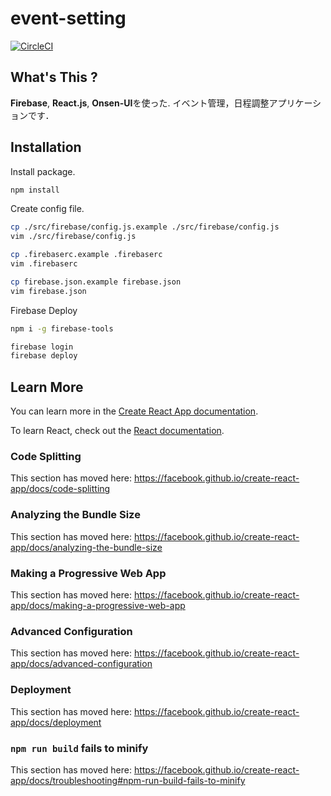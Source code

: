 # event-setting

[![CircleCI](https://circleci.com/gh/organic-tomato-association/event-setting/tree/master.svg?style=svg)](https://circleci.com/gh/organic-tomato-association/event-setting/tree/master)

## What's This ?

**Firebase**, **React.js**, **Onsen-UI**を使った.
イベント管理，日程調整アプリケーションです．

## Installation

Install package.
```sh
npm install
```

Create config file.
```sh
cp ./src/firebase/config.js.example ./src/firebase/config.js
vim ./src/firebase/config.js

cp .firebaserc.example .firebaserc
vim .firebaserc

cp firebase.json.example firebase.json
vim firebase.json
```

Firebase Deploy
```sh
npm i -g firebase-tools

firebase login
firebase deploy
```

## Learn More

You can learn more in the [Create React App documentation](https://facebook.github.io/create-react-app/docs/getting-started).

To learn React, check out the [React documentation](https://reactjs.org/).

### Code Splitting

This section has moved here: https://facebook.github.io/create-react-app/docs/code-splitting

### Analyzing the Bundle Size

This section has moved here: https://facebook.github.io/create-react-app/docs/analyzing-the-bundle-size

### Making a Progressive Web App

This section has moved here: https://facebook.github.io/create-react-app/docs/making-a-progressive-web-app

### Advanced Configuration

This section has moved here: https://facebook.github.io/create-react-app/docs/advanced-configuration

### Deployment

This section has moved here: https://facebook.github.io/create-react-app/docs/deployment

### `npm run build` fails to minify

This section has moved here: https://facebook.github.io/create-react-app/docs/troubleshooting#npm-run-build-fails-to-minify
